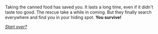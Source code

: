 Taking the canned food has saved you. It lasts a long time, even if it didn't taste too good. The rescue take a while in coming. But they finally search everywhere and find you in your hiding spot. **You survive!**

[_Start over?_](../intro/beginning.md)

